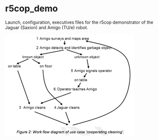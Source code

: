 # r5cop_demo

Launch, configuration, executives files for the r5cop demonstrator of the Jaguar (Saxion) and Amigo (TU/e) robot.

![Workflow diagram](workflow_diagram.png)
